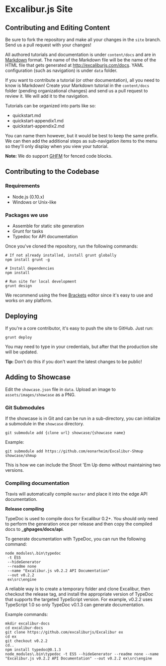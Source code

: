 # Excalibur.js Site

## Contributing and Editing Content

Be sure to fork the repository and make all your changes in the `site` branch. Send us a pull request with your changes!

All authored tutorials and documentation is under `content/docs` and are in [Markdown](http://daringfireball.net/projects/markdown/) format. The name of the Markdown file will be the name of the HTML file that gets generated at http://excaliburjs.com/docs. YAML configuration (such as navigation) is under `data` folder.

If you want to contribute a tutorial (or other documentation), all you need to know is Markdown! Create your Markdown tutorial in the `content/docs` folder (pending organizational changes) and send us a pull request to review it. We will add it to the navigation.

Tutorials can be organized into parts like so:
- quickstart.md
- quickstart-appendix1.md
- quickstart-appendix2.md

You can name them however, but it would be best to keep the same prefix. We can then add the additional steps as sub-navigation items to the menu so they'll only display when you view your tutorial.

**Note:** We do support [GHFM](https://help.github.com/articles/github-flavored-markdown) for fenced code blocks. 

## Contributing to the Codebase

### Requirements

- Node.js (0.10.x)
- Windows or Unix-like

### Packages we use

- Assemble for static site generation
- Grunt for tasks
- Typedoc for API documentation

Once you've cloned the repository, run the following commands:

    # If not already installed, install grunt globally
    npm install grunt -g

    # Install dependencies
    npm install

    # Run site for local development
    grunt design

We recommend using the free [Brackets](http://brackets.io) editor since it's easy to use and works on any platform.

## Deploying

If you're a core contributor, it's easy to push the site to GitHub. Just run:

    grunt deploy
    
You may need to type in your credentials, but after that the production site will be updated.

**Tip:** Don't do this if you don't want the latest changes to be public!

## Adding to Showcase

Edit the `showcase.json` file in `data`. Upload an image to `assets/images/showcase` as a PNG.

### Git Submodules

If the showcase is in Git and can be run in a sub-directory, you can initialize
a submodule in the `showcase` directory.

    git submodule add {clone url} showcase/{showcase name}
    
Example:

    git submodule add https://github.com/eonarheim/Excalibur-Shmup showcase/shmup
    
This is how we can include the Shoot 'Em Up demo without maintaining two versions.

### Compiling documentation

Travis will automatically compile `master` and place it into the edge API documentation.

**Release compiling**

TypeDoc is used to compile docs for Excalibur 0.2+. You should only need to perform the generation once per release and then copy the compiled docs to **_ghpages/docs/api**.

To generate documentation with TypeDoc, you can run the following command:

    node_modules\.bin\typedoc 
     -t ES5 
     --hideGenerator 
     --readme none 
     --name "Excalibur.js v0.2.2 API Documentation" 
     --out v0.2.2
     ex\src\engine

A reliable way is to create a temporary folder and clone Excalibur, then checkout the release tag, and install the appropriate version of TypeDoc that supports the targeted TypeScript version. For example, v0.2.2 uses TypeScript 1.0 so only TypeDoc v0.1.3 can generate documentation.

Example commands:

    mkdir excalibur-docs
    cd excalibur-docs
    git clone https://github.com/excaliburjs/Excalibur ex
    cd ex
    git checkout v0.2.2
    cd..
    npm install typedoc@0.1.3
    node_modules\.bin\typedoc -t ES5 --hideGenerator --readme none --name "Excalibur.js v0.2.2 API Documentation" --out v0.2.2 ex\src\engine
